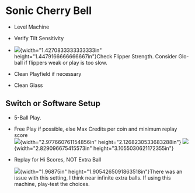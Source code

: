 # Sonic Cherry Bell

-   Level Machine

-   Verify Tilt Sensitivity

-   ![](media/image1.png){width="1.4270833333333333in" height="1.4479166666666667in"}Check Flipper Strength. Consider Glo-ball if flippers weak or play is too slow.

-   Clean Playfield if necessary

-   Clean Glass

## Switch or Software Setup

-   5-Ball Play.

-   Free Play if possible, else Max Credits per coin and minimum replay score\
    ![](media/image2.png){width="2.977660761154856in" height="2.1268230533683288in"} ![](media/image3.png){width="2.829096675415573in" height="3.1055030621172355in"}

-   Replay for Hi Scores, NOT Extra Ball

    ![](media/image4.png){width="1.96875in" height="1.9054265091863518in"}There was an issue with this setting, I think near infinite extra balls. If using this machine, play-test the choices.
